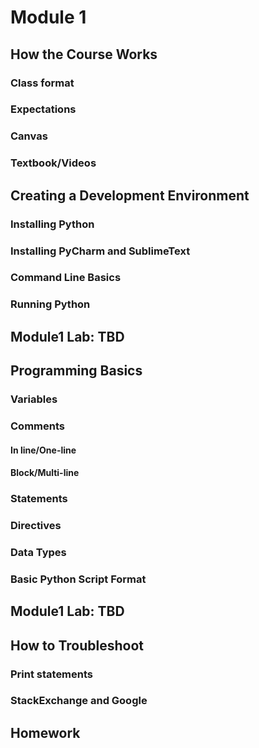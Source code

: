 # Module 1
## How the Course Works
### Class format
### Expectations
### Canvas
### Textbook/Videos

## Creating a Development Environment
### Installing Python
### Installing PyCharm and SublimeText
### Command Line Basics
### Running Python 

## Module1 Lab: TBD

## Programming Basics
### Variables
### Comments
#### In line/One-line
#### Block/Multi-line
### Statements
### Directives
### Data Types
### Basic Python Script Format

## Module1 Lab: TBD

## How to Troubleshoot
### Print statements
### StackExchange and Google

## Homework
